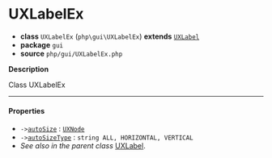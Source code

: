 # UXLabelEx

- **class** `UXLabelEx` (`php\gui\UXLabelEx`) **extends** [`UXLabel`](https://github.com/jphp-group/jphp-gui-ext/blob/master/jphp-gui-ext/api-docs/classes/php/gui/UXLabel.md)
- **package** `gui`
- **source** `php/gui/UXLabelEx.php`

**Description**

Class UXLabelEx

---

#### Properties

- `->`[`autoSize`](#prop-autosize) : [`UXNode`](https://github.com/jphp-group/jphp-gui-ext/blob/master/jphp-gui-ext/api-docs/classes/php/gui/UXNode.md)
- `->`[`autoSizeType`](#prop-autosizetype) : `string ALL, HORIZONTAL, VERTICAL`
- *See also in the parent class* [UXLabel](https://github.com/jphp-group/jphp-gui-ext/blob/master/jphp-gui-ext/api-docs/classes/php/gui/UXLabel.md).